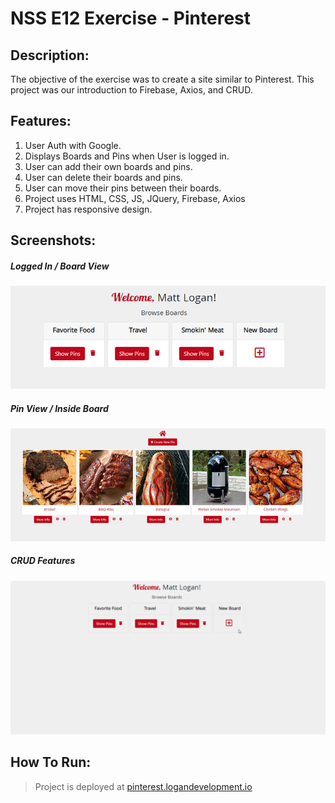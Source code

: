 # NSS E12 Exercise - Pinterest

## Description:
The objective of the exercise was to create a site similar to Pinterest. This project was our introduction to Firebase, Axios, and CRUD.  

## Features:
1. User Auth with Google. 
1. Displays Boards and Pins when User is logged in.
1. User can add their own boards and pins.
1. User can delete their boards and pins.
1. User can move their pins between their boards. 
1. Project uses HTML, CSS, JS, JQuery, Firebase, Axios
1. Project has responsive design.

## Screenshots:
##### Logged In / Board View
![Board View](screenshots/screenshot2.jpg)
##### Pin View / Inside Board
![Pin View](screenshots/screenshot3.jpg)
##### CRUD Features
![Features](screenshots/features6.gif)




## How To Run:
> Project is deployed at [pinterest.logandevelopment.io](https://pinterest.logandevelopment.io)
